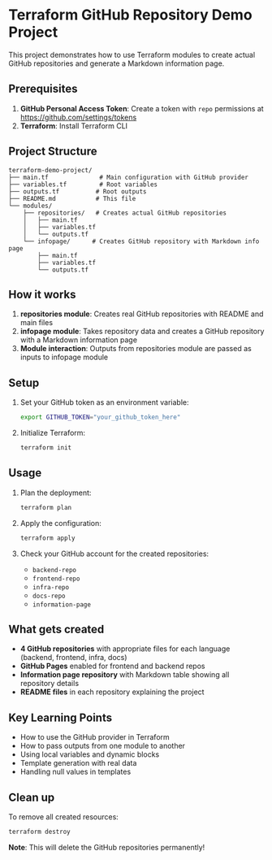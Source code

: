 # Terraform GitHub Repository Demo Project

This project demonstrates how to use Terraform modules to create actual GitHub repositories and generate a Markdown information page.

## Prerequisites

1. **GitHub Personal Access Token**: Create a token with `repo` permissions at https://github.com/settings/tokens
2. **Terraform**: Install Terraform CLI

## Project Structure

```
terraform-demo-project/
├── main.tf              # Main configuration with GitHub provider
├── variables.tf         # Root variables
├── outputs.tf          # Root outputs
├── README.md           # This file
└── modules/
    ├── repositories/   # Creates actual GitHub repositories
    │   ├── main.tf
    │   ├── variables.tf
    │   └── outputs.tf
    └── infopage/      # Creates GitHub repository with Markdown info page
        ├── main.tf
        ├── variables.tf
        └── outputs.tf
```

## How it works

1. **repositories module**: Creates real GitHub repositories with README and main files
2. **infopage module**: Takes repository data and creates a GitHub repository with a Markdown information page
3. **Module interaction**: Outputs from repositories module are passed as inputs to infopage module

## Setup

1. Set your GitHub token as an environment variable:
   ```bash
   export GITHUB_TOKEN="your_github_token_here"
   ```

2. Initialize Terraform:
   ```bash
   terraform init
   ```

## Usage

1. Plan the deployment:
   ```bash
   terraform plan
   ```

2. Apply the configuration:
   ```bash
   terraform apply
   ```

3. Check your GitHub account for the created repositories:
   - `backend-repo`
   - `frontend-repo` 
   - `infra-repo`
   - `docs-repo`
   - `information-page`

## What gets created

- **4 GitHub repositories** with appropriate files for each language (backend, frontend, infra, docs)
- **GitHub Pages** enabled for frontend and backend repos
- **Information page repository** with Markdown table showing all repository details
- **README files** in each repository explaining the project

## Key Learning Points

- How to use the GitHub provider in Terraform
- How to pass outputs from one module to another
- Using local variables and dynamic blocks
- Template generation with real data
- Handling null values in templates

## Clean up

To remove all created resources:
```bash
terraform destroy
```

**Note**: This will delete the GitHub repositories permanently!
